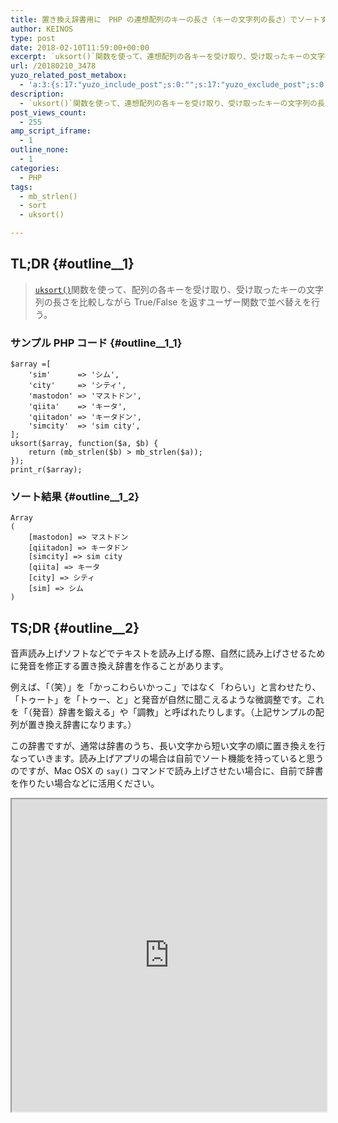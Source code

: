 ```yaml
---
title: 置き換え辞書用に　PHP の連想配列のキーの長さ（キーの文字列の長さ）でソートする
author: KEINOS
type: post
date: 2018-02-10T11:59:00+00:00
excerpt: `uksort()`関数を使って、連想配列の各キーを受け取り、受け取ったキーの文字列の長さを比較値を返すユーザー関数で、キーの長さの並べ替えを行う。
url: /20180210_3478
yuzo_related_post_metabox:
  - 'a:3:{s:17:"yuzo_include_post";s:0:"";s:17:"yuzo_exclude_post";s:0:"";s:21:"yuzo_disabled_related";N;}'
description:
  - `uksort()`関数を使って、連想配列の各キーを受け取り、受け取ったキーの文字列の長さを比較値を返すユーザー関数で、キーの長さの並べ替えを行う。
post_views_count:
  - 255
amp_script_iframe:
  - 1
outline_none:
  - 1
categories:
  - PHP
tags:
  - mb_strlen()
  - sort
  - uksort()

---
```

## TL;DR {#outline__1}

> [`uksort()`][1]関数を使って、配列の各キーを受け取り、受け取ったキーの文字列の長さを比較しながら True/False を返すユーザー関数で並べ替えを行う。 

### サンプル PHP コード {#outline__1_1}

    $array =[
        'sim'      => 'シム',
        'city'     => 'シティ',
        'mastodon' => 'マストドン',
        'qiita'    => 'キータ',
        'qiitadon' => 'キータドン',
        'simcity'  => 'sim city',
    ];
    uksort($array, function($a, $b) {
        return (mb_strlen($b) > mb_strlen($a));
    });
    print_r($array);
    

### ソート結果 {#outline__1_2}

    Array
    (
        [mastodon] => マストドン
        [qiitadon] => キータドン
        [simcity] => sim city
        [qiita] => キータ
        [city] => シティ
        [sim] => シム
    )
    

## TS;DR {#outline__2}

音声読み上げソフトなどでテキストを読み上げる際、自然に読み上げさせるために発音を修正する置き換え辞書を作ることがあります。

例えば、「（笑）」を「かっこわらいかっこ」ではなく「わらい」と言わせたり、「トゥート」を「トゥー、と」と発音が自然に聞こえるような微調整です。これを「（発音）辞書を鍛える」や「調教」と呼ばれたりします。（上記サンプルの配列が置き換え辞書になります。）

この辞書ですが、通常は辞書のうち、長い文字から短い文字の順に置き換えを行なっていきます。読み上げアプリの場合は自前でソート機能を持っていると思うのですが、Mac OSX の `say()` コマンドで読み上げさせたい場合に、自前で辞書を作りたい場合などに活用ください。

<div>
  <iframe src="https://paiza.io/projects/e/Yp16ZI4t20QVobO1_W340Q?theme=chrome" width="100%" height="500" scrolling="no" seamless="seamless"></iframe>
</div>

 [1]: http://php.net/manual/ja/function.uksort.php